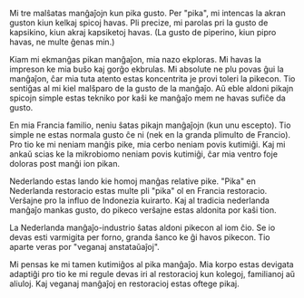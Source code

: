 Mi tre malŝatas manĝaĵojn kun pika gusto. Per "pika", mi intencas la akran guston kiun kelkaj spicoj havas. Pli precize, mi parolas pri la gusto de kapsikino, kiun akraj kapsiketoj havas. (La gusto de piperino, kiun pipro havas, ne multe ĝenas min.)

Kiam mi ekmanĝas pikan manĝaĵon, mia nazo ekploras. Mi havas la impreson ke mia buŝo kaj gorĝo ekbrulas. Mi absolute ne plu povas ĝui la manĝaĵon, ĉar mia tuta atento estas koncentrita je provi toleri la pikecon. Tio sentiĝas al mi kiel malŝparo de la gusto de la manĝaĵo. Aŭ eble aldoni pikajn spicojn simple estas tekniko por kaŝi ke manĝaĵo mem ne havas sufiĉe da gusto.

En mia Francia familio, neniu ŝatas pikajn manĝaĵojn (kun unu escepto). Tio simple ne estas normala gusto ĉe ni (nek en la granda plimulto de Francio). Pro tio ke mi neniam manĝis pike, mia cerbo neniam povis kutimiĝi. Kaj mi ankaŭ scias ke la mikrobiomo neniam povis kutimiĝi, ĉar mia ventro foje doloras post manĝi ion pikan.

Nederlando estas lando kie homoj manĝas relative pike. "Pika" en Nederlanda restoracio estas multe pli "pika" ol en Francia restoracio. Verŝajne pro la influo de Indonezia kuirarto. Kaj al tradicia nederlanda manĝaĵo mankas gusto, do pikeco verŝajne estas aldonita por kaŝi tion.

La Nederlanda manĝaĵo-industrio ŝatas aldoni pikecon al iom ĉio. Se io devas esti varmigita per forno, granda ŝanco ke ĝi havos pikecon. Tio aparte veras por "veganaj anstataŭaĵoj".

Mi pensas ke mi tamen kutimiĝos al pika manĝaĵo. Mia korpo estas devigata adaptiĝi pro tio ke mi regule devas iri al restoracioj kun kolegoj, familianoj aŭ aliuloj. Kaj veganaj manĝaĵoj en restoracioj estas oftege pikaj.